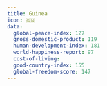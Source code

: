 ```yaml
---
title: Guinea
icon: 🇬🇳
data:
  global-peace-index: 127
  gross-domestic-product: 119
  human-development-index: 181
  world-happiness-report: 97
  cost-of-living:
  good-country-index: 155
  global-freedom-score: 147
---
```

